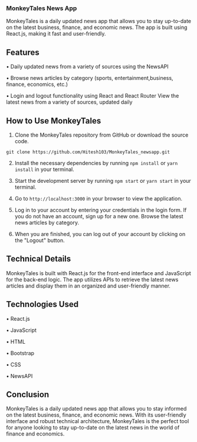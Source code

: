 ### MonkeyTales News App
MonkeyTales is a daily updated news app that allows you to stay up-to-date on the latest business, finance, and economic news. The app is built using React.js, making it fast and user-friendly.

## Features

• Daily updated news from a variety of sources using the NewsAPI

• Browse news articles by category (sports, entertainment,business, finance, economics, etc.)

• Login and logout functionality using React and React Router
View the latest news from a variety of sources, updated daily
## How to Use MonkeyTales
1. Clone the MonkeyTales repository from GitHub or download the source code.
``` 
git clone https://github.com/Hitesh103/MonkeyTales_newsapp.git
```

2. Install the necessary dependencies by running `npm install` or `yarn install` in your terminal.

3. Start the development server by running `npm start` or `yarn start` in your terminal.

4. Go to `http://localhost:3000` in your browser to view the application.

5. Log in to your account by entering your credentials in the login form. If you do not have an account, sign up for a new one.
Browse the latest news articles by category.

6. When you are finished, you can log out of your account by clicking on the "Logout" button.

## Technical Details

MonkeyTales is built with React.js for the front-end interface and JavaScript for the back-end logic. The app utilizes APIs to retrieve the latest news articles and display them in an organized and user-friendly manner.

## Technologies Used
• React.js

• JavaScript

• HTML

• Bootstrap

• CSS

• NewsAPI

## Conclusion

MonkeyTales is a daily updated news app that allows you to stay informed on the latest business, finance, and economic news. With its user-friendly interface and robust technical architecture, MonkeyTales is the perfect tool for anyone looking to stay up-to-date on the latest news in the world of finance and economics.
